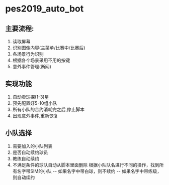 # pes2019_auto_bot
## 主要流程:
1. 读取屏幕
2. 识别图像内容(主菜单/比赛中/比赛后)
3. 各场景行为识别
4. 根据各个场景采用不用的按键
5. 意外事件管理(断网)

## 实现功能
1. 自动卖球探(1-3)星
2. 预先配置好5-10组小队
3. 所有小队的合约消耗完之后,停止脚本
4. 出现意外事件,重新恢复

## 小队选择
1. 需要加入的小队列表
2. 是否自动续约球员
3. 教练自动续约
4. 不满足条件的球队自动从脚本里面删除
根据小队队名进行不同的操作，找到所有名字带SIM的小队
-- 如果名字中带白球，则不续约
-- 如果名字中带练级，则自动续约
